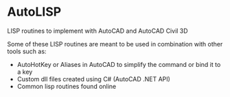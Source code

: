 # AutoLISP

LISP routines to implement with AutoCAD and AutoCAD Civil 3D

Some of these LISP routines are meant to be used in combination with other tools such as:
  - AutoHotKey or Aliases in AutoCAD to simplify the command or bind it to a key
  - Custom dll files created using C# (AutoCAD .NET API)
  - Common lisp routines found online
